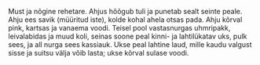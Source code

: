 Must ja nõgine rehetare. Ahjus hõõgub tuli ja punetab sealt seinte peale. Ahju ees savik (müüritud iste), kolde kohal ahela otsas pada. Ahju kõrval pink, kartsas ja vanaema voodi. Teisel pool vastasnurgas uhmripakk, leivalabidas ja muud koli, seinas soone peal kinni- ja lahtilükatav uks, pulk sees, ja all nurga sees kassiauk. Ukse peal lahtine laud, mille kaudu valgust sisse ja suitsu välja võib lasta; ukse kõrval sulase voodi.